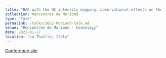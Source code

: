 ```yaml
---
title: "BAO with the HI intensity mapping: observational effects on the 2-point correlation function"
collection: Rencontres de Moriond
type: "Talk"
permalink: /talks/2022-Moriond-talk.md
venue: "Rencontres de Moriond - Cosmology"
date: 2022-01-27
location: "La Thuille, Italy"
---
```


[Conference site](https://moriond.in2p3.fr/2022/Cosmology/)
